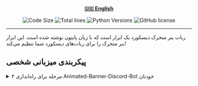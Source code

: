 <div align="center">

[**🇺🇸 English**](../../README.md)
</div>

<p align="center">
    <img src="https://img.shields.io/github/languages/code-size/robonamari/Animated-Banner-Discord-Bot?style=flat" alt="Code Size">
    <img src="https://tokei.rs/b1/github/robonamari/Animated-Banner-Discord-Bot?style=flat" alt="Total lines">
    <img src="https://img.shields.io/badge/python-%5E3.9-blue" alt="Python Versions">
    <img src="https://img.shields.io/github/license/robonamari/Animated-Banner-Discord-Bot" alt="GitHub license">
</p>

---

ربات بنر متحرک دیسکورد یک ابزار است که با زبان پایتون نوشته شده است. این ابزار بنر متحرک را برای ربات‌های دیسکورد شما تنظیم می‌کند!

## پیکربندی میزبانی شخصی
<details>
<summary>۴ مرحله برای راه‌اندازی Animated-Banner-Discord-Bot خودتان</summary>

### ۱. کلون کردن مخزن
```bash
git clone https://github.com/robonamari/Animated-Banner-Discord-Bot
```

### ۲. نصب پایتون و وابستگی‌ها
پایتون را نصب کنید، سپس وابستگی‌های مورد نیاز را نصب کنید:
```bash
pip install -r requirements.txt
```

### ۳. پیکربندی اسکریپت
۱.  فایل بنر خود را در پوشه قرار دهید، سپس [خط 5](main.py#L5) را تغییر دهید و مسیر خود را تنظیم کنید.
۲. توکن ربات خود را در [خط 6](main.py#L6) تنظیم کنید.

### ۴. اجرای اسکریپت
```bash
python main.py
```

### تمام!
اسکریپت شما باید به طور کامل پیکربندی شده و آماده اجرا باشد!

</details>
